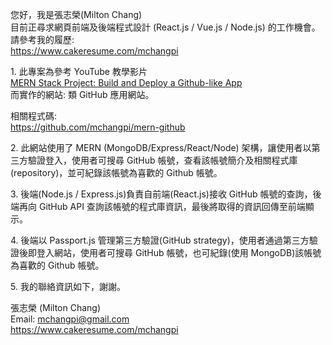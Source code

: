 您好，我是張志榮(Milton Chang)  
目前正尋求網頁前端及後端程式設計 (React.js / Vue.js / Node.js) 的工作機會。  
請參考我的履歷:  
https://www.cakeresume.com/mchangpi

1\. 此專案為參考 YouTube 教學影片  
<a href="https://www.youtube.com/watch?v=P6UyvDhNTbg" target="_blank">MERN Stack Project: Build and Deploy a Github-like App</a>  
而實作的網站: 類 GitHub 應用網站。

相關程式碼:  
https://github.com/mchangpi/mern-github

2\. 此網站使用了 MERN (MongoDB/Express/React/Node) 架構，讓使用者以第三方驗證登入，使用者可搜尋 GitHub 帳號，查看該帳號簡介及相關程式庫(repository)，並可紀錄該帳號為喜歡的 Github 帳號。

3\. 後端(Node.js / Express.js)負責自前端(React.js)接收 GitHub 帳號的查詢，後端再向 GitHub API 查詢該帳號的程式庫資訊，最後將取得的資訊回傳至前端顯示。

4\. 後端以 Passport.js 管理第三方驗證(GitHub strategy)，使用者通過第三方驗證後即登入網站，使用者可搜尋 GitHub 帳號，也可紀錄(使用 MongoDB)該帳號為喜歡的 Github 帳號。

5\. 我的聯絡資訊如下，謝謝。

張志榮 (Milton Chang)  
Email: mchangpi@gmail.com  
https://www.cakeresume.com/mchangpi
